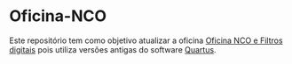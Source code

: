 # Oficina-NCO
Este repositório tem como objetivo atualizar a oficina [Oficina NCO e Filtros digitais](https://wiki.sj.ifsc.edu.br/index.php/Oficina_NCO_e_Filtros_digitais) pois utiliza versões antigas do software [Quartus](https://www.intel.com.br/content/www/br/pt/products/details/fpga/development-tools/quartus-prime.html).


